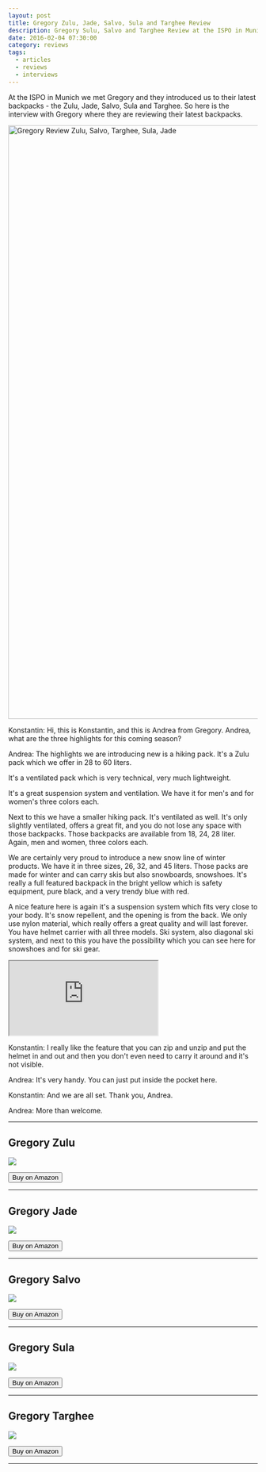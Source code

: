 ```yaml
---
layout: post
title: Gregory Zulu, Jade, Salvo, Sula and Targhee Review
description: Gregory Sulu, Salvo and Targhee Review at the ISPO in Munich
date: 2016-02-04 07:30:00
category: reviews
tags:
  - articles
  - reviews
  - interviews
---
```

At the ISPO in Munich we met Gregory and they introduced us to their latest backpacks - the Zulu, Jade, Salvo, Sula and Targhee. So here is the interview with Gregory where they are reviewing their latest backpacks.

<a data-flickr-embed="true"  href="https://www.flickr.com/photos/90204224@N07/32816692122/in/album-72157663341526010/" title="Gregory Review Zulu, Salvo, Targhee, Sula, Jade"><img src="https://c1.staticflickr.com/3/2788/32816692122_d1ead9949f_k.jpg" width="2048" height="1197" alt="Gregory Review Zulu, Salvo, Targhee, Sula, Jade"></a><script async src="//embedr.flickr.com/assets/client-code.js" charset="utf-8"></script>

<!--more-->

Konstantin: Hi, this is Konstantin, and this is Andrea from Gregory. Andrea, what are the three highlights for this coming season?

Andrea:	The highlights we are introducing new is a hiking pack. It's a Zulu pack which we offer in 28 to 60 liters.

It's a ventilated pack which is very technical, very much lightweight.

It's a great suspension system and ventilation. We have it for men's and for women's three colors each.

Next to this we have a smaller hiking pack. It's ventilated as well. It's only slightly ventilated, offers a great fit, and you do not lose any space with those backpacks. Those backpacks are available from 18, 24, 28 liter. Again, men and women, three colors each.

We are certainly very proud to introduce a new snow line of winter products. We have it in three sizes, 26, 32, and 45 liters. Those packs are made for winter and can carry skis but also snowboards, snowshoes. It's really a full featured backpack in the bright yellow which is safety equipment, pure black, and a very trendy blue with red.

A nice feature here is again it's a suspension system which fits very close to your body. It's snow repellent, and the opening is from the back. We only use nylon material, which really offers a great quality and will last forever. You have helmet carrier with all three models. Ski system, also diagonal ski system, and next to this you have the possibility which you can see here for snowshoes and for ski gear.

<div class="embed-responsive embed-responsive-16by9">
    <iframe class="embed-responsive-item" src="https://www.youtube.com/embed/m7l1t35mKRg"></iframe>
</div>

Konstantin: I really like the feature that you can zip and unzip and put the helmet in and out and then you don't even need to carry it around and it's not visible.

Andrea:	It's very handy. You can just put inside the pocket here.

Konstantin:	And we are all set. Thank you, Andrea.

Andrea:	More than welcome.

---

## Gregory Zulu
<a rel="nofollow" target="_blank"  href="https://www.amazon.com/gp/product/B015SBL9GE/ref=as_li_tl?ie=UTF8&camp=1789&creative=9325&creativeASIN=B015SBL9GE&linkCode=as2&tag=hikeve-20&linkId=08299d279cf2752fb7b116c34dc188e4"><img border="0" src="//ws-na.amazon-adsystem.com/widgets/q?_encoding=UTF8&MarketPlace=US&ASIN=B015SBL9GE&ServiceVersion=20070822&ID=AsinImage&WS=1&Format=_SL250_&tag=hikeve-20" ></a><img src="//ir-na.amazon-adsystem.com/e/ir?t=hikeve-20&l=am2&o=1&a=B015SBL9GE" width="1" height="1" border="0" alt="" style="border:none !important; margin:0px !important;" />

<a href="http://amzn.to/2ltxHwt" rel="nofollow"><button type="button" class="btn btn-danger">Buy on Amazon</button></a>

---

## Gregory Jade
<a rel="nofollow" target="_blank"  href="https://www.amazon.com/gp/product/B015SBNL9C/ref=as_li_tl?ie=UTF8&camp=1789&creative=9325&creativeASIN=B015SBNL9C&linkCode=as2&tag=hikeve-20&linkId=bb36963f685e16f5d9829695100facea"><img border="0" src="//ws-na.amazon-adsystem.com/widgets/q?_encoding=UTF8&MarketPlace=US&ASIN=B015SBNL9C&ServiceVersion=20070822&ID=AsinImage&WS=1&Format=_SL250_&tag=hikeve-20" ></a><img src="//ir-na.amazon-adsystem.com/e/ir?t=hikeve-20&l=am2&o=1&a=B015SBNL9C" width="1" height="1" border="0" alt="" style="border:none !important; margin:0px !important;" />

<a href="http://amzn.to/2lhiZ9L" rel="nofollow"><button type="button" class="btn btn-danger">Buy on Amazon</button></a>

---

## Gregory Salvo
<a rel="nofollow" target="_blank"  href="https://www.amazon.com/gp/product/B015SBOH40/ref=as_li_tl?ie=UTF8&camp=1789&creative=9325&creativeASIN=B015SBOH40&linkCode=as2&tag=hikeve-20&linkId=47c7e7ceb98518728c78fbe7d9369f20"><img border="0" src="//ws-na.amazon-adsystem.com/widgets/q?_encoding=UTF8&MarketPlace=US&ASIN=B015SBOH40&ServiceVersion=20070822&ID=AsinImage&WS=1&Format=_SL250_&tag=hikeve-20" ></a><img src="//ir-na.amazon-adsystem.com/e/ir?t=hikeve-20&l=am2&o=1&a=B015SBOH40" width="1" height="1" border="0" alt="" style="border:none !important; margin:0px !important;" />

<a href="http://amzn.to/2ltEarb" rel="nofollow"><button type="button" class="btn btn-danger">Buy on Amazon</button></a>

---

## Gregory Sula
<a rel="nofollow" target="_blank"  href="https://www.amazon.com/gp/product/B015SBOO4S/ref=as_li_tl?ie=UTF8&camp=1789&creative=9325&creativeASIN=B015SBOO4S&linkCode=as2&tag=hikeve-20&linkId=61f2e9f0de0e1f42eb093be66eb22182"><img border="0" src="//ws-na.amazon-adsystem.com/widgets/q?_encoding=UTF8&MarketPlace=US&ASIN=B015SBOO4S&ServiceVersion=20070822&ID=AsinImage&WS=1&Format=_SL250_&tag=hikeve-20" ></a><img src="//ir-na.amazon-adsystem.com/e/ir?t=hikeve-20&l=am2&o=1&a=B015SBOO4S" width="1" height="1" border="0" alt="" style="border:none !important; margin:0px !important;" />

<a href="http://amzn.to/2kJdHlg" rel="nofollow"><button type="button" class="btn btn-danger">Buy on Amazon</button></a>

---

## Gregory Targhee
<a target="_blank"  href="https://www.amazon.com/gp/product/B00SH2JWSO/ref=as_li_tl?ie=UTF8&camp=1789&creative=9325&creativeASIN=B00SH2JWSO&linkCode=as2&tag=hikeve-20&linkId=cd7c88e239abc4b66ba786bd438cbdba" rel="nofollow"><img border="0" src="//ws-na.amazon-adsystem.com/widgets/q?_encoding=UTF8&MarketPlace=US&ASIN=B00SH2JWSO&ServiceVersion=20070822&ID=AsinImage&WS=1&Format=_SL250_&tag=hikeve-20" ></a><img src="//ir-na.amazon-adsystem.com/e/ir?t=hikeve-20&l=am2&o=1&a=B00SH2JWSO" width="1" height="1" border="0" alt="" style="border:none !important; margin:0px !important;" />

<a href="http://amzn.to/2lUZYgm" rel="nofollow"><button type="button" class="btn btn-danger">Buy on Amazon</button></a>

---

<script type="text/javascript">
amzn_assoc_placement = "adunit0";
amzn_assoc_search_bar = "true";
amzn_assoc_tracking_id = "hikeve-20";
amzn_assoc_search_bar_position = "bottom";
amzn_assoc_ad_mode = "search";
amzn_assoc_ad_type = "smart";
amzn_assoc_marketplace = "amazon";
amzn_assoc_region = "US";
amzn_assoc_title = "Shop Related Products";
amzn_assoc_default_search_phrase = "Gregory backpack";
amzn_assoc_default_category = "All";
amzn_assoc_debug = "false";
amzn_assoc_ead = "0";
amzn_assoc_linkid = "df3f7653d6ee351da071684cab838e20";
</script>
<script src="//z-na.amazon-adsystem.com/widgets/onejs?MarketPlace=US"></script>
